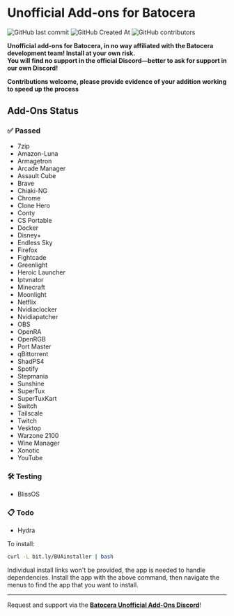# Unofficial Add-ons for Batocera
<img alt="GitHub last commit" src="https://img.shields.io/github/last-commit/DTJW92/batocera-unofficial-addons?style=for-the-badge"> <img alt="GitHub Created At" src="https://img.shields.io/github/created-at/DTJW92/batocera-unofficial-addons?style=for-the-badge">
 <img alt="GitHub contributors" src="https://img.shields.io/github/contributors/DTJW92/batocera-unofficial-addons?style=for-the-badge"> <script type="text/javascript" src="https://cdnjs.buymeacoffee.com/1.0.0/button.prod.min.js" data-name="bmc-button" data-slug="TheNotoriousFOX" data-color="#ff7b00" data-emoji="🍺"  data-font="Poppins" data-text="Buy me a beer" data-outline-color="#000000" data-font-color="#000000" data-coffee-color="#FFDD00" ></script>

**Unofficial add-ons for Batocera, in no way affiliated with the Batocera development team! Install at your own risk.<br>
You will find no support in the official Discord—better to ask for support in our own Discord!**

**Contributions welcome, please provide evidence of your addition working to speed up the process**

## Add-Ons Status

### ✅ Passed
- 7zip
- Amazon-Luna
- Armagetron
- Arcade Manager
- Assault Cube
- Brave
- Chiaki-NG
- Chrome
- Clone Hero
- Conty
- CS Portable
- Docker
- Disney+
- Endless Sky
- Firefox
- Fightcade
- Greenlight
- Heroic Launcher
- Iptvnator
- Minecraft
- Moonlight
- Netflix
- Nvidiaclocker
- Nvidiapatcher
- OBS
- OpenRA
- OpenRGB
- Port Master
- qBittorrent
- ShadPS4
- Spotify
- Stepmania
- Sunshine
- SuperTux
- SuperTuxKart
- Switch
- Tailscale
- Twitch
- Vesktop
- Warzone 2100
- Wine Manager
- Xonotic
- YouTube
  

### 🛠️ Testing
- BlissOS

### 📋 Todo
- Hydra

To install:

```bash
curl -L bit.ly/BUAinstaller | bash

```

Individual install links won't be provided, the app is needed to handle dependencies. Install the app with the above command, then navigate the menus to find the app that you want to install.

---

Request and support via the **[Batocera Unofficial Add-Ons Discord](https://discord.gg/Uc9BVbDH9e)**!


